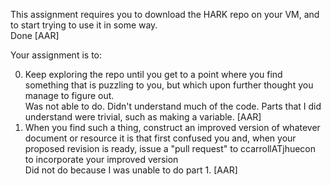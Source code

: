 
This assignment requires you to download the HARK repo on your VM, and to start trying to use it in some way.  
Done [AAR]

Your assignment is to:

0. Keep exploring the repo until you get to a point where you find something that is puzzling to you, but which upon further thought you manage to figure out.  
Was not able to do. Didn't understand much of the code. Parts that I did understand were trivial, such as making a variable. [AAR]
0. When you find such a thing, construct an improved version of whatever document or resource it is that first confused you and, when your proposed revision is ready, issue a "pull request" to ccarrollATjhuecon to incorporate your improved version  
Did not do because I was unable to do part 1. [AAR]


